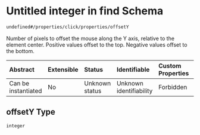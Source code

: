 # Untitled integer in find Schema

```txt
undefined#/properties/click/properties/offsetY
```

Number of pixels to offset the mouse along the Y axis, relative to the element center. Positive values offset to the top. Negative values offset to the bottom.

| Abstract            | Extensible | Status         | Identifiable            | Custom Properties | Additional Properties | Access Restrictions | Defined In                                                           |
| :------------------ | :--------- | :------------- | :---------------------- | :---------------- | :-------------------- | :------------------ | :------------------------------------------------------------------- |
| Can be instantiated | No         | Unknown status | Unknown identifiability | Forbidden         | Allowed               | none                | [find\_v1.schema.json\*](find_v1.schema.json "open original schema") |

## offsetY Type

`integer`
